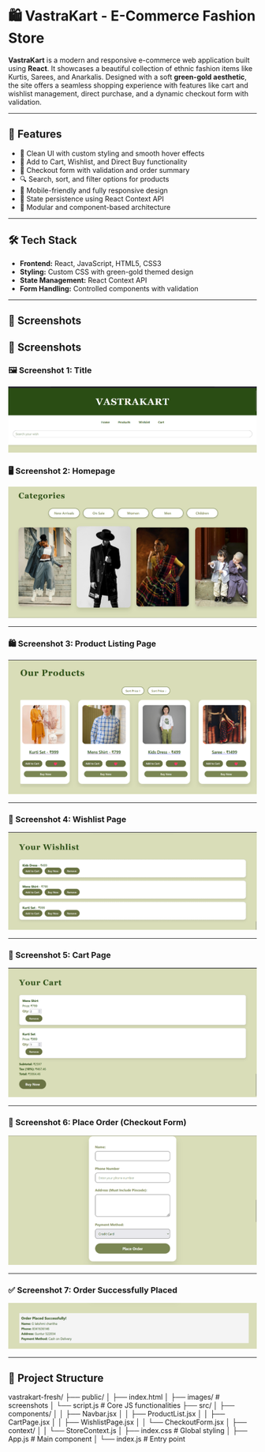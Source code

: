 # 🛍️ VastraKart - E-Commerce Fashion Store

**VastraKart** is a modern and responsive e-commerce web application built using **React**. It showcases a beautiful collection of ethnic fashion items like Kurtis, Sarees, and Anarkalis. Designed with a soft **green-gold aesthetic**, the site offers a seamless shopping experience with features like cart and wishlist management, direct purchase, and a dynamic checkout form with validation.

---

## 🚀 Features

- 🌿 Clean UI with custom styling and smooth hover effects
- 🛒 Add to Cart, Wishlist, and Direct Buy functionality
- 📝 Checkout form with validation and order summary
- 🔍 Search, sort, and filter options for products
- 📱 Mobile-friendly and fully responsive design
- 🔁 State persistence using React Context API
- 🎯 Modular and component-based architecture

---

## 🛠️ Tech Stack

- **Frontend:** React, JavaScript, HTML5, CSS3
- **Styling:** Custom CSS with green-gold themed design
- **State Management:** React Context API
- **Form Handling:** Controlled components with validation

---

## 📸 Screenshots

## 📸 Screenshots

### 🖼️ Screenshot 1: Title
![Title](vastrakart-fresh/public/images/screenshot1.png)

### 🖥️ Screenshot 2: Homepage
![Homepage](vastrakart-fresh/public/images/screenshot2.png)

---

### 🛍️ Screenshot 3: Product Listing Page
![Product Listing](vastrakart-fresh/public/images/screenshot3.png)

---

### 💖 Screenshot 4: Wishlist Page
![Wishlist](vastrakart-fresh/public/images/screenshot4.png)

---

### 🛒 Screenshot 5: Cart Page
![Cart](vastrakart-fresh/public/images/screenshot5.png)

---

### 🧾 Screenshot 6: Place Order (Checkout Form)
![Place Order](vastrakart-fresh/public/images/screenshot6.png)

---

### ✅ Screenshot 7: Order Successfully Placed
![Order Success](vastrakart-fresh/public/images/screenshot7.png)


---

## 📂 Project Structure
vastrakart-fresh/
├── public/
│ ├── index.html
│ ├── images/ # screenshots
│ └── script.js # Core JS functionalities
├── src/
│ ├── components/
│ │ ├── Navbar.jsx
│ │ ├── ProductList.jsx
│ │ ├── CartPage.jsx
│ │ ├── WishlistPage.jsx
│ │ └── CheckoutForm.jsx
│ ├── context/
│ │ └── StoreContext.js
│ ├── index.css # Global styling
│ ├── App.js # Main component
│ └── index.js # Entry point




